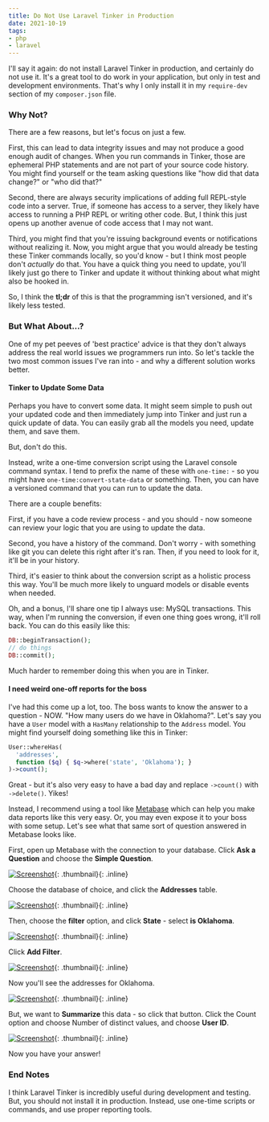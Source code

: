 ```yaml
---
title: Do Not Use Laravel Tinker in Production
date: 2021-10-19
tags:
- php
- laravel
---
```

I'll say it again: do not install Laravel Tinker in production, and certainly do not use it.  It's a great tool to do work in your application, but only in test and development environments. That's why I only install it in my `require-dev` section of my `composer.json` file.

<!--more-->

### Why Not?

There are a few reasons, but let's focus on just a few.  

First, this can lead to data integrity issues and may not produce a good enough audit of changes.  When you run commands in Tinker, those are ephemeral PHP statements and are not part of your source code history.  You might find yourself or the team asking questions like "how did that data change?" or "who did that?"

Second, there are always security implications of adding full REPL-style code into a server.  True, if someone has access to a server, they likely have access to running a PHP REPL or writing other code.  But, I think this just opens up another avenue of code access that I may not want.

Third, you might find that you're issuing background events or notifications without realizing it.  Now, you might argue that you would already be testing these Tinker commands locally, so you'd know - but I think most people don't _actually_ do that.  You have a quick thing you need to update, you'll likely just go there to Tinker and update it without thinking about what might also be hooked in.

So, I think the **tl;dr** of this is that the programming isn't versioned, and it's likely less tested.

### But What About...?

One of my pet peeves of 'best practice' advice is that they don't always address the real world issues we programmers run into.  So let's tackle the two most common issues I've ran into - and why a different solution works better.

#### Tinker to Update Some Data

Perhaps you have to convert some data.  It might seem simple to push out your updated code and then immediately jump into Tinker and just run a quick update of data.  You can easily grab all the models you need, update them, and save them.

But, don't do this.

Instead, write a one-time conversion script using the Laravel console command syntax.  I tend to prefix the name of these with `one-time:` - so you might have `one-time:convert-state-data` or something.  Then, you can have a versioned command that you can run to update the data.

There are a couple benefits:

First, if you have a code review process - and you should - now someone can review your logic that you are using to update the data.

Second, you have a history of the command.  Don't worry - with something like git you can delete this right after it's ran.  Then, if you need to look for it, it'll be in your history.

Third, it's easier to think about the conversion script as a holistic process this way. You'll be much more likely to unguard models or disable events when needed.  

Oh, and a bonus, I'll share one tip I always use: MySQL transactions.  This way, when I'm running the conversion, if even one thing goes wrong, it'll roll back. You can do this easily like this:

```php
DB::beginTransaction();
// do things
DB::commit();
```

Much harder to remember doing this when you are in Tinker.

#### I need weird one-off reports for the boss

I've had this come up a lot, too. The boss wants to know the answer to a question - NOW.  "How many users do we have in Oklahoma?".  Let's say you have a `User` model with a `HasMany` relationship to the `Address` model.  You might find yourself doing something like this in Tinker:

```php
User::whereHas(
  'addresses', 
  function ($q) { $q->where('state', 'Oklahoma'); }
)->count();
```

Great - but it's also very easy to have a bad day and replace `->count()` with `->delete()`.  Yikes!

Instead, I recommend using a tool like [Metabase](https://metabase.com) which can help you make data reports like this very easy.  Or, you may even expose it to your boss with some setup.  Let's see what that same sort of question answered in Metabase looks like.

First, open up Metabase with the connection to your database.  Click **Ask a Question** and choose the **Simple Question**.

[![Screenshot](/uploads/2021/metabase-report-1.jpg)](/uploads/2021/metabase-report-1.jpg){: .thumbnail}{: .inline}

Choose the database of choice, and click the **Addresses** table.

[![Screenshot](/uploads/2021/metabase-report-2.jpg)](/uploads/2021/metabase-report-2.jpg){: .thumbnail}{: .inline}

Then, choose the **filter** option, and click **State** - select **is Oklahoma**.

[![Screenshot](/uploads/2021/metabase-report-3.jpg)](/uploads/2021/metabase-report-3.jpg){: .thumbnail}{: .inline}

Click **Add Filter**.

[![Screenshot](/uploads/2021/metabase-report-4.jpg)](/uploads/2021/metabase-report-4.jpg){: .thumbnail}{: .inline}

Now you'll see the addresses for Oklahoma.  

[![Screenshot](/uploads/2021/metabase-report-5.jpg)](/uploads/2021/metabase-report-5.jpg){: .thumbnail}{: .inline}

But, we want to **Summarize** this data - so click that button.  Click the Count option and choose Number of distinct values, and choose **User ID**.

[![Screenshot](/uploads/2021/metabase-report-6.jpg)](/uploads/2021/metabase-report-6.jpg){: .thumbnail}{: .inline}

Now you have your answer!

### End Notes

I think Laravel Tinker is incredibly useful during development and testing.  But, you should not install it in production. Instead, use one-time scripts or commands, and use proper reporting tools.
